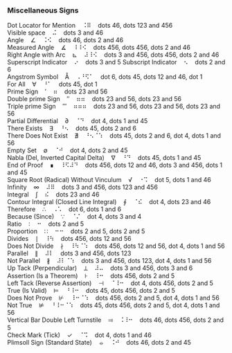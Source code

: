 ### Miscellaneous Signs

Dot Locator for Mention&nbsp;&nbsp;&nbsp;&nbsp;&#x2828;&#x283f;&nbsp;&nbsp;&nbsp;&nbsp;dots 46, dots 123 and 456  
Visible space&nbsp;&nbsp;&nbsp;&nbsp;&#x282c;&nbsp;&nbsp;&nbsp;&nbsp;dots 3 and 46  
Angle&nbsp;&nbsp;&nbsp;&nbsp;∠&nbsp;&nbsp;&nbsp;&nbsp;&#x2828;&#x282a;&nbsp;&nbsp;&nbsp;&nbsp;dots 46, dots 2 and 46  
Measured Angle&nbsp;&nbsp;&nbsp;&nbsp;∡&nbsp;&nbsp;&nbsp;&nbsp;&#x2838;&#x2838;&#x282a;&nbsp;&nbsp;&nbsp;&nbsp;dots 456, dots 456, dots 2 and 46  
Right Angle with Arc&nbsp;&nbsp;&nbsp;&nbsp;⊾&nbsp;&nbsp;&nbsp;&nbsp;&#x283c;&#x2838;&#x282a;&nbsp;&nbsp;&nbsp;&nbsp;dots 3 and 456, dots 456, dots 2 and 46  
Superscript Indicator&nbsp;&nbsp;&nbsp;&nbsp;&#x2814;&nbsp;&nbsp;&nbsp;&nbsp;dots 3 and 5
Subscript Indicator&nbsp;&nbsp;&nbsp;&nbsp;&#x2822;&nbsp;&nbsp;&nbsp;&nbsp;dots 2 and 6  
Angstrom Symbol&nbsp;&nbsp;&nbsp;&nbsp;Å&nbsp;&nbsp;&nbsp;&nbsp;&#x2820;&#x2818;&#x282b;&#x2801;&nbsp;&nbsp;&nbsp;&nbsp;dot 6, dots 45, dots 12 and 46, dot 1  
For All&nbsp;&nbsp;&nbsp;&nbsp;∀&nbsp;&nbsp;&nbsp;&nbsp;&#x2818;&#x2801;&nbsp;&nbsp;&nbsp;&nbsp;dots 45, dot 1  
Prime Sign&nbsp;&nbsp;&nbsp;&nbsp;′&nbsp;&nbsp;&nbsp;&nbsp;&#x2836;&nbsp;&nbsp;&nbsp;&nbsp;dots 23 and 56  
Double prime Sign&nbsp;&nbsp;&nbsp;&nbsp;″&nbsp;&nbsp;&nbsp;&nbsp;&#x2836;&#x2836;&nbsp;&nbsp;&nbsp;&nbsp;dots 23 and 56, dots 23 and 56  
Triple prime Sign&nbsp;&nbsp;&nbsp;&nbsp;‴&nbsp;&nbsp;&nbsp;&nbsp;&#x2836;&#x2836;&#x2836;&nbsp;&nbsp;&nbsp;&nbsp;dots 23 and 56, dots 23 and 56, dots 23 and 56  
Partial Differential&nbsp;&nbsp;&nbsp;&nbsp;∂&nbsp;&nbsp;&nbsp;&nbsp;&#x2808;&#x2819;&nbsp;&nbsp;&nbsp;&nbsp;dot 4, dots 1 and 45  
There Exists&nbsp;&nbsp;&nbsp;&nbsp;∃&nbsp;&nbsp;&nbsp;&nbsp;&#x2818;&#x2822;&nbsp;&nbsp;&nbsp;&nbsp;dots 45, dots 2 and 6  
There Does Not Exist&nbsp;&nbsp;&nbsp;&nbsp;∄&nbsp;&nbsp;&nbsp;&nbsp;&#x2818;&#x2822;&#x2808;&#x2831;&nbsp;&nbsp;&nbsp;&nbsp;dots 45, dots 2 and 6, dot 4, dots 1 and 56  
Empty Set&nbsp;&nbsp;&nbsp;&nbsp;∅&nbsp;&nbsp;&nbsp;&nbsp;&#x2808;&#x281a;&nbsp;&nbsp;&nbsp;&nbsp;dot 4, dots 2 and 45  
Nabla (Del, Inverted Capital Delta)&nbsp;&nbsp;&nbsp;&nbsp;∇&nbsp;&nbsp;&nbsp;&nbsp;&#x2818;&#x2819;&nbsp;&nbsp;&nbsp;&nbsp;dots 45, dots 1 and 45  
End of Proof&nbsp;&nbsp;&nbsp;&nbsp;∎&nbsp;&nbsp;&nbsp;&nbsp;&#x2838;&#x282b;&#x283c;&#x2819;&nbsp;&nbsp;&nbsp;&nbsp;dots 456, dots 12 and 46, dots 3 and 456, dots 1 and 45  
Square Root (Radical) Without Vinculum&nbsp;&nbsp;&nbsp;&nbsp;√&nbsp;&nbsp;&nbsp;&nbsp;&#x2810;&#x2829;&nbsp;&nbsp;&nbsp;&nbsp;dot 5, dots 1 and 46  
Infinity&nbsp;&nbsp;&nbsp;&nbsp;∞&nbsp;&nbsp;&nbsp;&nbsp;&#x283c;&#x283f;&nbsp;&nbsp;&nbsp;&nbsp;dots 3 and 456, dots 123 and 456  
Integral&nbsp;&nbsp;&nbsp;&nbsp;∫&nbsp;&nbsp;&nbsp;&nbsp;&#x282e;&nbsp;&nbsp;&nbsp;&nbsp;dots 23 and 46  
Contour Integral (Closed Line Integral)&nbsp;&nbsp;&nbsp;&nbsp;∮&nbsp;&nbsp;&nbsp;&nbsp;&#x2808;&#x282e;&nbsp;&nbsp;&nbsp;&nbsp;dot 4, dots 23 and 46  
Therefore&nbsp;&nbsp;&nbsp;&nbsp;∴&nbsp;&nbsp;&nbsp;&nbsp;&#x2820;&#x2821;&nbsp;&nbsp;&nbsp;&nbsp;dot 6, dots 1 and 6  
Because (Since)&nbsp;&nbsp;&nbsp;&nbsp;∵&nbsp;&nbsp;&nbsp;&nbsp;&#x2808;&#x280c;&nbsp;&nbsp;&nbsp;&nbsp;dot 4, dots 3 and 4  
Ratio&nbsp;&nbsp;&nbsp;&nbsp;∶&nbsp;&nbsp;&nbsp;&nbsp;&#x2812;&nbsp;&nbsp;&nbsp;&nbsp;dots 2 and 5  
Proportion&nbsp;&nbsp;&nbsp;&nbsp;∷&nbsp;&nbsp;&nbsp;&nbsp;&#x2812;&#x2812;&nbsp;&nbsp;&nbsp;&nbsp;dots 2 and 5, dots 2 and 5  
Divides&nbsp;&nbsp;&nbsp;&nbsp;∣&nbsp;&nbsp;&nbsp;&nbsp;&#x2838;&#x2833;&nbsp;&nbsp;&nbsp;&nbsp;dots 456, dots 12 and 56  
Does Not Divide&nbsp;&nbsp;&nbsp;&nbsp;∤&nbsp;&nbsp;&nbsp;&nbsp;&#x2838;&#x2833;&#x2808;&#x2831;&nbsp;&nbsp;&nbsp;&nbsp;dots 456, dots 12 and 56, dot 4, dots 1 and 56  
Parallel&nbsp;&nbsp;&nbsp;&nbsp;∥&nbsp;&nbsp;&nbsp;&nbsp;&#x283c;&#x2807;&nbsp;&nbsp;&nbsp;&nbsp;dots 3 and 456, dots 123  
Not Parallel&nbsp;&nbsp;&nbsp;&nbsp;∦&nbsp;&nbsp;&nbsp;&nbsp;&#x283c;&#x2807;&#x2808;&#x2831;&nbsp;&nbsp;&nbsp;&nbsp;dots 3 and 456, dots 123, dot 4, dots 1 and 56  
Up Tack (Perpendicular)&nbsp;&nbsp;&nbsp;&nbsp;⟂&nbsp;&nbsp;&nbsp;&nbsp;&#x283c;&#x2824;&nbsp;&nbsp;&nbsp;&nbsp;dots 3 and 456, dots 3 and 6  
Assertion (Is a Theorem)&nbsp;&nbsp;&nbsp;&nbsp;⊦&nbsp;&nbsp;&nbsp;&nbsp;&#x2838;&#x2812;&nbsp;&nbsp;&nbsp;&nbsp;dots 456, dots 2 and 5  
Left Tack (Reverse Assertion)&nbsp;&nbsp;&nbsp;&nbsp;⊣&nbsp;&nbsp;&nbsp;&nbsp;&#x2808;&#x2838;&#x2812;&nbsp;&nbsp;&nbsp;&nbsp;dot 4, dots 456, dots 2 and 5  
True (Is Valid)&nbsp;&nbsp;&nbsp;&nbsp;⊨&nbsp;&nbsp;&nbsp;&nbsp;&#x2818;&#x2838;&#x2812;&nbsp;&nbsp;&nbsp;&nbsp;dots 45, dots 456, dots 2 and 5  
Does Not Prove&nbsp;&nbsp;&nbsp;&nbsp;⊬&nbsp;&nbsp;&nbsp;&nbsp;&#x2838;&#x2812;&#x2808;&#x2831;&nbsp;&nbsp;&nbsp;&nbsp;dots 456, dots 2 and 5, dot 4, dots 1 and 56  
Not True&nbsp;&nbsp;&nbsp;&nbsp;⊭&nbsp;&nbsp;&nbsp;&nbsp;&#x2818;&#x2838;&#x2812;&#x2808;&#x2831;&nbsp;&nbsp;&nbsp;&nbsp;dots 45, dots 456, dots 2 and 5, dot 4, dots 1 and 56  
Vertical Bar Double Left Turnstile&nbsp;&nbsp;&nbsp;&nbsp;⫤&nbsp;&nbsp;&nbsp;&nbsp;&#x2828;&#x2838;&#x2812;&nbsp;&nbsp;&nbsp;&nbsp;dots 46, dots 456, dots 2 and 5  
Check Mark (Tick)&nbsp;&nbsp;&nbsp;&nbsp;✓&nbsp;&nbsp;&nbsp;&nbsp;&#x2808;&#x2829;&nbsp;&nbsp;&nbsp;&nbsp;dot 4, dots 1 and 46  
Plimsoll Sign (Standard State)&nbsp;&nbsp;&nbsp;&nbsp;⦵&nbsp;&nbsp;&nbsp;&nbsp;&#x2828;&#x281a;&nbsp;&nbsp;&nbsp;&nbsp;dots 46, dots 2 and 45  

